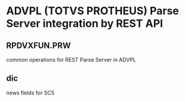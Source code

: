 # ADVPL (TOTVS PROTHEUS) Parse Server integration by REST API

## RPDVXFUN.PRW

common operations for REST Parse Server in ADVPL

## dic

news fields for SC5 